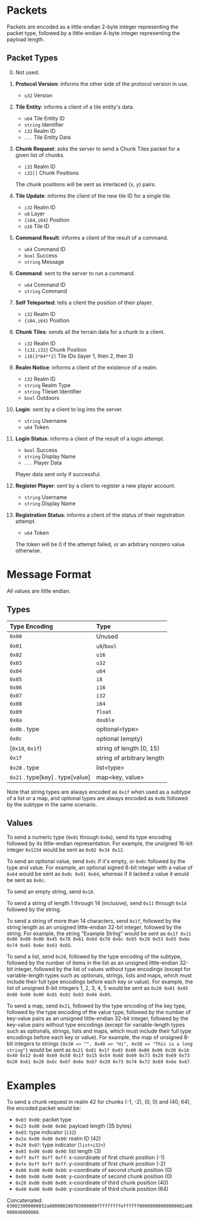 # Packets

Packets are encoded as a little-endian 2-byte integer representing the packet type, followed by a little-endian 4-byte integer representing the payload length.

<!-- TODO: message encoding -->

## Packet Types

0. Not used.

1. **Protocol Version**: informs the other side of the protocol version in use.

	- `u32` Version

2. **Tile Entity**: informs a client of a tile entity's data.

	- `u64` Tile Entity ID
	- `string` Identifier
	- `i32` Realm ID
	- `...` Tile Entity Data

3. **Chunk Request**: asks the server to send a Chunk Tiles packet for a given list of chunks.

	- `i32` Realm ID
	- `i32[]` Chunk Positions

	The chunk positions will be sent as interlaced (x, y) pairs.

4. **Tile Update**: informs the client of the new tile ID for a single tile.

	- `i32` Realm ID
	- `u8` Layer
	- `{i64,i64}` Position
	- `u16` Tile ID

5. **Command Result**: informs a client of the result of a command.

	- `u64` Command ID
	- `bool` Success
	- `string` Message

6. **Command**: sent to the server to run a command.

	- `u64` Command ID
	- `string` Command

7. **Self Teleported**: tells a client the position of their player.

	- `i32` Realm ID
	- `{i64,i64}` Position

8. **Chunk Tiles**: sends all the terrain data for a chunk to a client.

	- `i32` Realm ID
	- `{i32,i32}` Chunk Position
	- `i16[3*64**2]` Tile IDs (layer 1, then 2, then 3)

	<!-- TODO: compression -->

9. **Realm Notice**: informs a client of the existence of a realm.

	- `i32` Realm ID
	- `string` Realm Type
	- `string` Tileset Identifier
	- `bool` Outdoors

10. **Login**: sent by a client to log into the server.

	- `string` Username
	- `u64` Token

11. **Login Status**: informs a client of the result of a login attempt.

	- `bool` Success
	- `string` Display Name
	- `...` Player Data

	Player data sent only if successful.

12. **Register Player**: sent by a client to register a new player account.

	- `string` Username
	- `string` Display Name

13. **Registration Status**: informs a client of the status of their registration attempt.

	- `u64` Token

	The token will be 0 if the attempt failed, or an arbitrary nonzero value otherwise.

# Message Format

All values are little endian.

## Types

| Type Encoding                    | Type                       |
|:---------------------------------|:---------------------------|
| `0x00`                           | Unused                     |
| `0x01`                           | `u8`/`bool`                |
| `0x02`                           | `u16`                      |
| `0x03`                           | `u32`                      |
| `0x04`                           | `u64`                      |
| `0x05`                           | `i8`                       |
| `0x06`                           | `i16`                      |
| `0x07`                           | `i32`                      |
| `0x08`                           | `i64`                      |
| `0x09`                           | `float`                    |
| `0x0a`                           | `double`                   |
| `0x0b` . type                    | optional&lt;type&gt;       |
| `0x0c`                           | optional (empty)           |
| [`0x10`, `0x1f`)                 | string of length [0, 15)   |
| `0x1f`                           | string of arbitrary length |
| `0x20` . type                    | list&lt;type&gt;           |
| `0x21` . type[key] . type[value] | map&lt;key, value&gt;      |

Note that string types are always encoded as `0x1f` when used as a subtype of a list or a map, and optional types are always encoded as `0x0b` followed by the subtype in the same scenario.

## Values

To send a numeric type (`0x01` through `0x0a`), send its type encoding followed by its little-endian representation. For example, the unsigned 16-bit integer `0x1234` would be sent as `0x02 0x34 0x12`.

To send an optional value, send `0x0c` if it's empty, or `0x0c` followed by the type and value. For example, an optional signed 8-bit integer with a value of `0x64` would be sent as `0x0c 0x01 0x64`, whereas if it lacked a value it would be sent as `0x0c`.
<!-- TODO: do empty optionals also require the type to be appended? -->

To send an empty string, send `0x10`.

To send a string of length 1 through 14 (inclusive), send `0x11` through `0x1d` followed by the string.

To send a string of more than 14 characters, send `0x1f`, followed by the string length as an unsigned little-endian 32-bit integer, followed by the string. For example, the string "Example String" would be sent as `0x1f 0x11 0x00 0x00 0x00 0x45 0x78 0x61 0x6d 0x70 0x6c 0x65 0x20 0x53 0x65 0x6e 0x74 0x65 0x6e 0x63 0x65`.

To send a list, send `0x20`, followed by the type encoding of the subtype, followed by the number of items in the list as an unsigned little-endian 32-bit integer, followed by the list of values without type encodings (except for variable-length types such as optionals, strings, lists and maps, which must include their full type encodings before each key or value). For example, the list of unsigned 8-bit integers 1, 2, 3, 4, 5 would be sent as `0x20 0x01 0x05 0x00 0x00 0x00 0x01 0x02 0x03 0x04 0x05`.

To send a map, send `0x21`, followed by the type encoding of the key type, followed by the type encoding of the value type, followed by the number of key-value pairs as an unsigned little-endian 32-bit integer, followed by the key-value pairs without type encodings (except for variable-length types such as optionals, strings, lists and maps, which must include their full type encodings before each key or value). For example, the map of unsigned 8-bit integers to strings `{0x30 => "", 0x40 => "Hi", 0x50 => "This is a long string"}` would be sent as `0x21 0x01 0x1f 0x03 0x00 0x00 0x00 0x30 0x10 0x40 0x12 0x48 0x69 0x50 0x1f 0x15 0x54 0x68 0x69 0x73 0x20 0x69 0x73 0x20 0x61 0x20 0x6c 0x6f 0x6e 0x67 0x20 0x73 0x74 0x72 0x69 0x6e 0x67`.

# Examples

To send a chunk request in realm 42 for chunks (-1, -2), (0, 0) and (40, 64), the encoded packet would be:
- `0x03 0x00`: packet type
- `0x23 0x00 0x00 0x00`: payload length (35 bytes)
- `0x03`: type indicator (`i32`)
- `0x2a 0x00 0x00 0x00`: realm ID (42)
- `0x20 0x07`: type indicator (`list<i32>`)
- `0x03 0x00 0x00 0x00`: list length (3)
- `0xff 0xff 0xff 0xff`: x-coordinate of first chunk position (-1)
- `0xfe 0xff 0xff 0xff`: y-coordinate of first chunk position (-2)
- `0x00 0x00 0x00 0x00`: x-coordinate of second chunk position (0)
- `0x00 0x00 0x00 0x00`: y-coordinate of second chunk position (0)
- `0x28 0x00 0x00 0x00`: x-coordinate of third chunk position (40)
- `0x40 0x00 0x00 0x00`: y-coordinate of third chunk position (64)

Concatenated: `030023000000032a000000200703000000fffffffffeffffff00000000000000002a00000040000000`.
